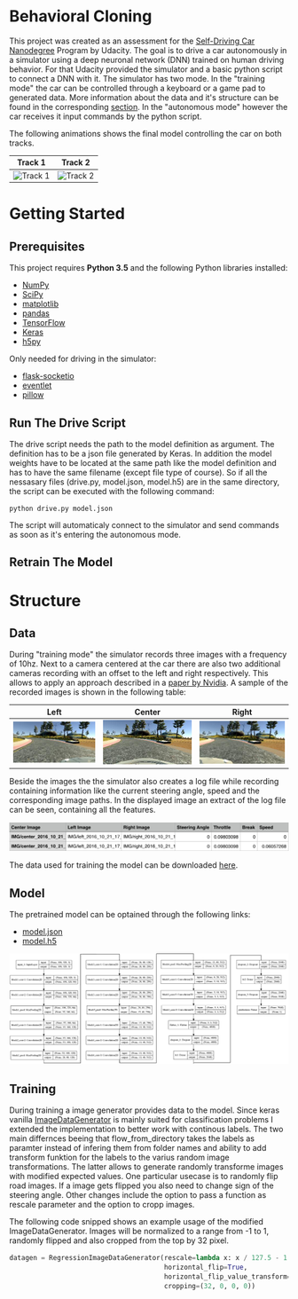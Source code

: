 # Behavioral Cloning

This project was created as an assessment for the [Self-Driving Car Nanodegree](https://www.udacity.com/course/self-driving-car-engineer-nanodegree--nd013) Program by Udacity. The goal is to drive a car autonomously in a simulator using a deep neuronal network (DNN) trained on human driving behavior. For that Udacity provided the simulator and a basic python script to connect a DNN with it. The simulator has two mode. In the "training mode" the car can be controlled through a keyboard or a game pad to generated data. More information about the data and it's structure can be found in the corresponding [section](https://github.com/pkern90/behavioral-cloning/blob/master/README.md#data). In the "autonomous mode" however the car receives it input commands by the python script.

The following animations shows the final model controlling the car on both tracks.

Track 1                       |  Track 2
:----------------------------:|:------------------------------:
![Track 1](images/track1.gif) | ![Track 2](images/track2.gif)


# Getting Started
## Prerequisites

This project requires **Python 3.5** and the following Python libraries installed:

- [NumPy](http://www.numpy.org/)
- [SciPy](https://www.scipy.org/)
- [matplotlib](http://matplotlib.org/)
- [pandas](http://pandas.pydata.org/)
- [TensorFlow](http://tensorflow.org)
- [Keras](https://keras.io/)
- [h5py](http://www.h5py.org/)

Only needed for driving in the simulator:

- [flask-socketio](https://flask-socketio.readthedocs.io/en/latest/)
- [eventlet](http://eventlet.net/)
- [pillow](https://python-pillow.org/)


## Run The Drive Script

The drive script needs the path to the model definition as argument. The definition has to be a json file generated by Keras. In addition the model weights have to be located at the same path like the model definition and has to have the same filename (except file type of course). So if all the nessasary files (drive.py, model.json, model.h5) are in the same directory, the script can be executed with the following command:

```
python drive.py model.json
```
The script will automaticaly connect to the simulator and send commands as soon as it's entering the autonomous mode.

## Retrain The Model
# Structure
## Data

During "training mode" the simulator records three images with a frequency of 10hz. Next to a camera centered at the car there are also two additional cameras recording with an offset to the left and right respectively. This allows to apply an approach described in a [paper by Nvidia](https://arxiv.org/abs/1604.07316). A sample of the recorded images is shown in the following table:

Left                                   |  Center                                   |  Right
:-------------------------------------:|:-----------------------------------------:|:-------------------------------------:
![Sample Left](images/left_sample.jpg) | ![Sample Center](images/center_sample.jpg)|![Sample Left](images/right_sample.jpg)

Beside the images the the simulator also creates a log file while recording containing information like the current steering angle, speed and the corresponding image paths. In the displayed image an extract of the log file can be seen, containing all the features.

![Sample Log](images/sample_log.png)

The data used for training the model can be downloaded [here](https://drive.google.com/open?id=0B02X9kiSe3GBczR6MDdscWxuTEU).

## Model

The pretrained model can be optained through the following links:

- [model.json](https://drive.google.com/open?id=0B02X9kiSe3GBU1JMWmhTSjJ5aTQ)
- [model.h5](https://drive.google.com/open?id=0B02X9kiSe3GBSHdOZW0tN29td00)


<a href="https://raw.githubusercontent.com/pkern90/behavioral-cloning/master/images/model_wide.png" target="_blank"><img src="images/model_wide.png"></img> </a>

## Training

During training a image generator provides data to the model. Since keras vanilla [ImageDataGenerator](https://keras.io/preprocessing/image/) is mainly suited for classification problems I extended the implementation to better work with continous labels. The two main differnces beeing that flow_from_directory takes the labels as paramter instead of infering them from folder names and ability to add transform funktion for the labels to the varius random image transformations. The latter allows to generate randomly transforme images with modified expected values. One particular usecase is to randomly flip road images. If a image gets flipped you also need to change sign of the steering angle. Other changes include the option to pass a function as rescale parameter and the option to cropp images.

The following code snipped shows an example usage of the modified ImageDataGenerator. Images will be normalized to a range from -1 to 1, randomly flipped and also cropped from the top by 32 pixel.

```python
datagen = RegressionImageDataGenerator(rescale=lambda x: x / 127.5 - 1.,
                                       horizontal_flip=True,
                                       horizontal_flip_value_transform=lambda val: -val,
                                       cropping=(32, 0, 0, 0))
```
